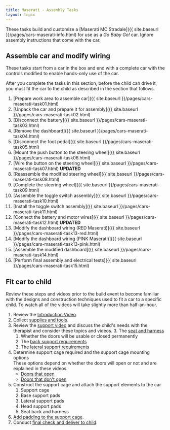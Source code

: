 ```yaml
---
title: Maserati - Assembly Tasks
layout: topic
---
```


These tasks build and customize a [Maserati MC Stradale]({{ site.baseurl }}/pages/cars-maserati-info.html) for use as a _Go Baby Go!_ car. Ignore assembly instructions that come with the car.


## Assemble car and modify wiring

These tasks start from a car in the box and end with a complete car with the controls modified to enable hands-only use of the car. 

After you complete the tasks in this section, before the child can drive it, you must fit the car to the child as described in the  section that follows. 

1. [Prepare work area to assemble car]({{ site.baseurl }}/pages/cars-maserati-task01.html)
1. [Unpack the car and prepare it for assembly]({{ site.baseurl }}/pages/cars-maserati-task02.html)
1. [Disconnect the battery]({{ site.baseurl }}/pages/cars-maserati-task03.html)
1. [Remove the dashboard]({{ site.baseurl }}/pages/cars-maserati-task04.html)
1. [Disconnect the foot pedal]({{ site.baseurl }}/pages/cars-maserati-task05.html)
1. [Mount the push button to the steering wheel]({{ site.baseurl }}/pages/cars-maserati-task06.html)
2. [Wire the button on the steering wheel]({{ site.baseurl }}/pages/cars-maserati-task07.html) **UPDATED**
3. [Reassemble the modified steering wheel]({{ site.baseurl }}/pages/cars-maserati-task08.html)
3. [Complete the steering wheel]({{ site.baseurl }}/pages/cars-maserati-task09.html)
3. [Assemble the toggle switch assembly]({{ site.baseurl }}/pages/cars-maserati-task10.html)
3. [Install the toggle switch assembly]({{ site.baseurl }}/pages/cars-maserati-task11.html)
3. [Connect the battery and motor wires]({{ site.baseurl }}/pages/cars-maserati-task12.html) **UPDATED**
4. [Modify the dashboard wiring (RED Maserati)]({{ site.baseurl }}/pages/cars-maserati-task13-red.html)
4. [Modify the dashboard wiring (PINK Maserati)]({{ site.baseurl }}/pages/cars-maserati-task13-pink.html)
3. [Assemble the modified dashboard]({{ site.baseurl }}/pages/cars-maserati-task14.html)
5. [Perform final assembly and electrical tests]({{ site.baseurl }}/pages/cars-maserati-task15.html)

## Fit car to child

Review these steps and videos prior to the build event to become familiar with the designs and construction techniques used to fit a car to a specific child. To watch all of the videos will take slightly more than half-an-hour.

1. Review the [Introduction Video](https://youtu.be/k55DRyPlUuY).
1. Collect [supplies and tools](https://youtu.be/9zPJ8cvwk7c).
1. Review the [support video](https://youtu.be/VAclQ_Cx8C8) and discuss the child's needs with the therapist and consider these topics and videos.
	3. The [seat and harness](https://youtu.be/bGO4P8nEV3Y)
	1. Whether the doors will be usable or closed permanently
	2. The [back support requirements](https://youtu.be/5pY2VZme3-U)
	3. The [lateral support requirements](https://youtu.be/TEk2-xabm10)
5. Determine support cage required and the support cage mounting options<br>These options depend on whether the doors will open or not and are explained in these videos.
	* [Doors that open](https://youtu.be/8QwtiCidFR4)
	* [Doors that don't open](https://youtu.be/hKpQZM5CpK8)
5. Construct the support cage and attach the support elements to the car
	1. Support cage
	2. Base support pads
	3. Lateral support pads
	3. Head support pads
	4. Seat back and harness
5. [Add padding to the support cage](https://youtu.be/SrfMo2xiNAY).
9. Conduct [final check and deliver to child](https://youtu.be/vrj11Y-ZgBY).

